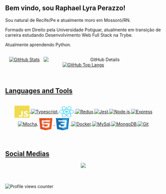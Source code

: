 ## Bem vindo, sou Raphael Lyra Perazzo!

<p>Sou natural de Recife/Pe e atualmente moro em Mossoró/RN. </p>

<p>Formado em Direito pela Universidade Potiguar, atualmente em transição de carreira estudando Desenvolvimento Web Full Stack na Trybe.</p>

<p> Atualmente aprendendo Python.

</br>

</br>

<div align="center">
  <a href="https://github.com/LPRaphael"/>
  <img alt="GitHub Stats" width="200px" src="http://github-profile-summary-cards.vercel.app/api/cards/stats?username=lpraphael&theme=github_dark"/>
  <img align="right" alt="GitHub Details" width="380px" src="http://github-profile-summary-cards.vercel.app/api/cards/profile-details?username=lpraphael&theme=github_dark"/>
  <img alt="GitHub Top Langs" width="200px" src="http://github-profile-summary-cards.vercel.app/api/cards/repos-per-language?username=lpraphael&theme=github_dark"/>
</div>

</br>

</br>

## Languages and Tools

<div align="center" style="display: inline_block"><br>
  <img align="center" alt="Javascript" height="40" width="50" src="https://raw.githubusercontent.com/devicons/devicon/master/icons/javascript/javascript-plain.svg" title="JavaScript"/>
  <img align="center" alt="Typescript" height="40" width="50" src="https://www.svgrepo.com/show/303600/typescript-logo.svg" title="TypeScript"/>
  <img align="center" alt="React" height="40" width="50" src="https://raw.githubusercontent.com/devicons/devicon/master/icons/react/react-original.svg" title="React"/>
  <img align="center" alt="Redux" height="40" width="50" src="https://profilinator.rishav.dev/skills-assets/redux-original.svg" title="Redux"/>
  <img align="center" alt="Jest" height="40" width="50" src="https://profilinator.rishav.dev/skills-assets/jest.svg" title="Jest"/>
  <img align="center" alt="Node.js" height="40" width="50" src="https://www.svgrepo.com/show/303658/nodejs-1-logo.svg" title="node.js"/>
  <img align="center" alt="Express" height="40" width="50" src="https://profilinator.rishav.dev/skills-assets/express-original-wordmark.svg" alt="Express.js" title="express"/>
  <img align="center" alt="Mocha" height="40" width="50" src="https://avatars.githubusercontent.com/u/8770005?s=200&v=4" title="Mocha"/>
  
  <img align="center" alt="HTML" height="40" width="50" src="https://raw.githubusercontent.com/devicons/devicon/master/icons/html5/html5-original.svg" title="HTML5"/>
  <img align="center" alt="CSS" height="40" width="50" src="https://raw.githubusercontent.com/devicons/devicon/master/icons/css3/css3-original.svg" title="CSS3"/>
   <img align="center" alt="Docker" height="40" width="50" src="https://cdn.jsdelivr.net/gh/devicons/devicon/icons/docker/docker-plain.svg" title="Docker"/>
   <img align="center" alt="MySql" height="40" width="50" src="https://pngimg.com/uploads/mysql/mysql_PNG23.png" title="MySql"/>
   <img align="center" alt="MongoDB" height="40" width="50" src="https://www.svgrepo.com/show/303232/mongodb-logo.svg" title="mongoDB"/>
   <img align="center" alt="Git" height="40" width="50" src="https://git-scm.com/images/logos/downloads/Git-Icon-1788C.png" title="Git"/>
</div>

</br>

</br>

  ## Social Medias
 
<div align="center"> 
  <a href="https://www.linkedin.com/in/lpraphael/" target="_blank"><img src="https://img.shields.io/badge/-LinkedIn-%230077B5?style=for-the-badge&logo=linkedin&logoColor=white" target="_blank"></a> 
</div>

</br>

</br>

![Profile views counter](https://komarev.com/ghpvc/?username=lpraphael&&style=flat-square)
